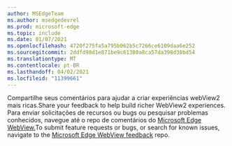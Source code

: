 ```yaml
---
author: MSEdgeTeam
ms.author: msedgedevrel
ms.prod: microsoft-edge
ms.topic: include
ms.date: 01/07/2021
ms.openlocfilehash: 4720f275fa5a795b062b5c7266ce6109daa6e252
ms.sourcegitcommit: 2ddfd98d1e871be9c61380a8ca57da398d38bd54
ms.translationtype: MT
ms.contentlocale: pt-BR
ms.lasthandoff: 04/02/2021
ms.locfileid: "11399661"
---
```

<span data-ttu-id="f340e-101">Compartilhe seus comentários para ajudar a criar experiências webView2 mais ricas.</span><span class="sxs-lookup"><span data-stu-id="f340e-101">Share your feedback to help build richer WebView2 experiences.</span></span>  <span data-ttu-id="f340e-102">Para enviar solicitações de recursos ou bugs ou pesquisar problemas conhecidos, navegue até o repo de comentários do [Microsoft Edge WebView.][GithubMicrosoftedgeWebviewfeedback]</span><span class="sxs-lookup"><span data-stu-id="f340e-102">To submit feature requests or bugs, or search for known issues, navigate to the [Microsoft Edge WebView feedback][GithubMicrosoftedgeWebviewfeedback] repo.</span></span>  

<!-- links -->  

[GithubMicrosoftedgeWebviewfeedback]: https://github.com/MicrosoftEdge/WebViewFeedback "Comentários do WebView - MicrosoftEdge/WebViewFeedback | GitHub"  
